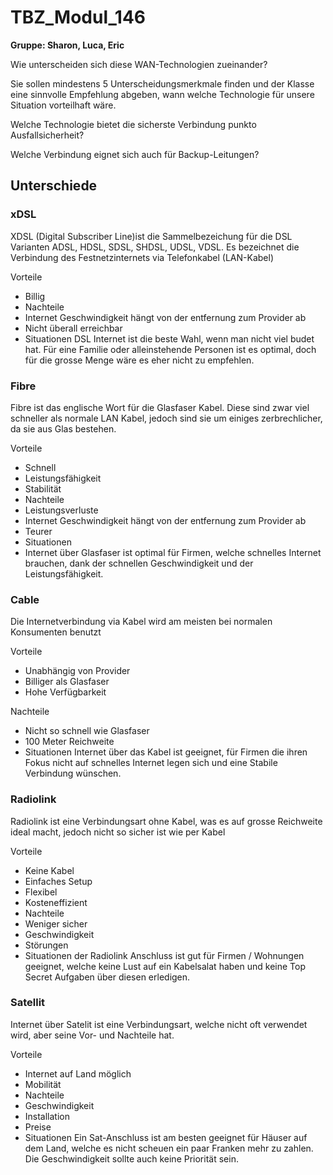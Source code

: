 # TBZ_Modul_146
**Gruppe: Sharon, Luca, Eric**

Wie unterscheiden sich diese WAN-Technologien zueinander?

Sie sollen mindestens 5 Unterscheidungsmerkmale finden und der Klasse eine sinnvolle Empfehlung abgeben, wann welche Technologie für unsere Situation vorteilhaft wäre.

Welche Technologie bietet die sicherste Verbindung punkto Ausfallsicherheit?

Welche Verbindung eignet sich auch für Backup-Leitungen?

## Unterschiede
### xDSL ###
XDSL (Digital Subscriber Line)ist die Sammelbezeichung für die DSL Varianten ADSL, HDSL, SDSL, SHDSL, UDSL, VDSL. Es bezeichnet die Verbindung des Festnetzinternets via Telefonkabel (LAN-Kabel)

Vorteile
- Billig
- Nachteile
- Internet Geschwindigkeit hängt von der entfernung zum Provider ab
- Nicht überall erreichbar
- Situationen
DSL Internet ist die beste Wahl, wenn man nicht viel budet hat. Für eine Familie oder alleinstehende Personen ist es optimal, doch für die grosse Menge wäre es eher nicht zu empfehlen.

### Fibre ###
Fibre ist das englische Wort für die Glasfaser Kabel. Diese sind zwar viel schneller als normale LAN Kabel, jedoch sind sie um einiges zerbrechlicher, da sie aus Glas bestehen.

Vorteile
- Schnell
- Leistungsfähigkeit
- Stabilität
- Nachteile
- Leistungsverluste
- Internet Geschwindigkeit hängt von der entfernung zum Provider ab
- Teurer
- Situationen
- Internet über Glasfaser ist optimal für Firmen, welche schnelles Internet brauchen, dank der schnellen Geschwindigkeit und der Leistungsfähigkeit.

### Cable ###
Die Internetverbindung via Kabel wird am meisten bei normalen Konsumenten benutzt

Vorteile
- Unabhängig von Provider
- Billiger als Glasfaser
- Hohe Verfügbarkeit

Nachteile
- Nicht so schnell wie Glasfaser
- 100 Meter Reichweite
- Situationen
Internet über das Kabel ist geeignet, für Firmen die ihren Fokus nicht auf schnelles Internet legen sich und eine Stabile Verbindung wünschen.

### Radiolink ###
Radiolink ist eine Verbindungsart ohne Kabel, was es auf grosse Reichweite ideal macht, jedoch nicht so sicher ist wie per Kabel

Vorteile
- Keine Kabel
- Einfaches Setup
- Flexibel
- Kosteneffizient
- Nachteile
- Weniger sicher
- Geschwindigkeit
- Störungen
- Situationen
der Radiolink Anschluss ist gut für Firmen / Wohnungen geeignet, welche keine Lust auf ein Kabelsalat haben und keine Top Secret Aufgaben über diesen erledigen.

### Satellit ###
Internet über Satelit ist eine Verbindungsart, welche nicht oft verwendet wird, aber seine Vor- und Nachteile hat.

Vorteile
- Internet auf Land möglich
- Mobilität
- Nachteile
- Geschwindigkeit
- Installation
- Preise
- Situationen
Ein Sat-Anschluss ist am besten geeignet für Häuser auf dem Land, welche es nicht scheuen ein paar Franken mehr zu zahlen. Die Geschwindigkeit sollte auch keine Priorität sein.